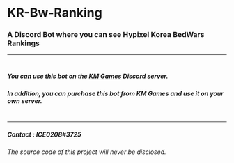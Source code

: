 # KR-Bw-Ranking
### A Discord Bot where you can see Hypixel Korea BedWars Rankings
---
#
##### You can use this bot on the [KM Games](https://discord.com/invite/qeFt5XU) Discord server.
##### In addition, you can purchase this bot from KM Games and use it on your own server.
#
#
---

##### Contact : ICE0208#3725
###### The source code of this project will never be disclosed.
